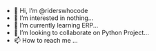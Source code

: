 - 👋 Hi, I’m @riderswhocode
- 👀 I’m interested in nothing...
- 🌱 I’m currently learning ERP...
- 💞️ I’m looking to collaborate on Python Project...
- 📫 How to reach me ...

<!---
riderswhocode/riderswhocode is a ✨ special ✨ repository because its `README.md` (this file) appears on your GitHub profile.
You can click the Preview link to take a look at your changes.
--->
